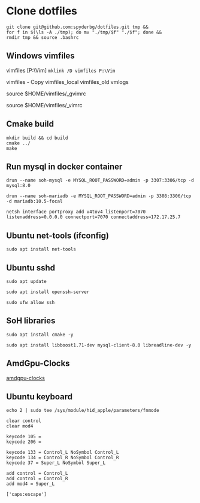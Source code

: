 # Clone dotfiles

```
git clone git@github.com:spyderbg/dotfiles.git tmp &&
for f in $(\ls -A ./tmp); do mv "./tmp/$f" "./$f"; done &&
rmdir tmp && source .bashrc
```


## Windows vimfiles
vimfiles [P:\Vim]
``mklink /D vimfiles P:\Vim``

vimfiles - Copy
vimfiles_local
vimfiles_old
vmlogs

source $HOME/vimfiles/_gvimrc

source $HOME/vimfiles/_vimrc



## Cmake build 
    mkdir build && cd build
    cmake ../
    make


## Run mysql in docker container
`drun --name soh-mysql -e MYSQL_ROOT_PASSWORD=admin -p 3307:3306/tcp -d mysql:8.0`

`drun --name soh-mariadb -e MYSQL_ROOT_PASSWORD=admin -p 3308:3306/tcp -d mariadb:10.5-focal`

```netsh interface portproxy add v4tov4 listenport=7070 listenaddress=0.0.0.0 connectport=7070 connectaddress=172.17.25.7```

## Ubuntu net-tools (ifconfig)
`sudo apt install net-tools`

## Ubuntu sshd

`sudo apt update`

`sudo apt install openssh-server`

`sudo ufw allow ssh`

## SoH libraries
 
 `sudo apt install cmake -y`
 
 `sudo apt install libboost1.71-dev mysql-client-8.0 libreadline-dev -y`
 
 ## AmdGpu-Clocks
 
 [amdgpu-clocks](https://github.com/sibradzic/amdgpu-clocks)
 
 ## Ubuntu keyboard
 
```echo 2 | sudo tee /sys/module/hid_apple/parameters/fnmode```
 
```
clear control
clear mod4

keycode 105 = 
keycode 206 =

keycode 133 = Control_L NoSymbol Control_L
keycode 134 = Control_R NoSymbol Control_R
keycode 37 = Super_L NoSymbol Super_L

add control = Control_L
add control = Control_R
add mod4 = Super_L
```

```['caps:escape']```

 
 
